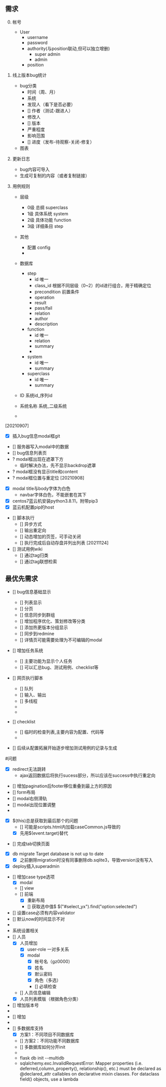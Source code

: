 ## 需求

0. 帐号
    - User
        - username
        - password
        - authority(与position联动,但可以独立增删)
            - super admin
            - admin
        - position

1. 线上版本bug统计
    - bug分类
        - 时间（周、月）
        - 系统
        - 发现人（看下是否必要）
        - [] 作者（测试-跟进人）
        - 修改人
        - [] 版本
        - 严重程度
        - 影响范围
        - [] 进度（发布-待观察-关闭-修复）
    - 图表
2. 更新日志
    - bug内容可导入
    - 生成可复制的内容（或者复制链接）
<!-- 3. 策划占用配置表格功能 -->

3. 用例规则
    - 层级
        - 0级 总纲 superclass 
        - 1级 具体系统 system
        - 2级 具体功能 function
        - 3级 详细条目 step
    - 其他
        - 配置 config
        - 
    - 数据库
        - step
            - id 唯一
            - class_id 根据不同层级（0~2）的id进行组合，用于精确定位
            - precondition 前置条件
            - operation
            - result
            - pass/fail
            - relation
            - author
            - description
        - function
            - id 唯一
            - relation
            - summary
            - 
        - system
            - id 唯一
            - summary
        - superclass
            - id 唯一
            - summary

    - ID 系统id_序列id
    - 系统名称 系统_二级系统
    - 

[20210907]
- [x] 插入bug信息modal框git
- [] 服务器写入modal中的数据
- [] bug信息列表页
- ? modal框出现在遮罩下方
    - 临时解决办法，先不显示backdrop遮罩
- ? modal框没有显示title和content
- ? modal框位置与重定位
[20210908]
- [x] modal title与body字体为白色
    - navbar字体白色，不能嵌套在其下
- [x] centos7蓝云机安装python3.8.11，附带pip3
- [x] 蓝云机配置pip的host
- [] 脚本执行
    - [] 异步方式
    - [] 输出重定向
    - [] 动态增加的页签，可手动关闭
    - [] 执行完成后自动存盘并列出列表
[20211124]
- [] 测试用例wiki
    - [] 通过tag归类
    - [] 通过tag联想检索

## 最优先需求

- [] bug信息基础显示
    - [] 列表显示
    - [] 分页
    - [] 信息同步到群组
    - [] 增加程序优化、策划修改等分类
    - [] 添加热更版本分组显示
    - [] 同步到redmine
    - [] 详情页可能需要处理为不可编辑的modal
- [] 增加任务系统
    - [] 主要功能为显示个人任务
    - [] 可以汇总bug、测试用例、checklist等

- [] 网页执行脚本
    - [] 队列
    - [] 输入、输出
    - [] 多线程
    - 
    - 
- [] checklist
    - [] 临时的检查列表,主要内容为配置、代码等
    - 
- [] 后续从配置拓展开始逐步增加测试用例的记录与生成

#问题
- [x] redirect无法跳转
    - ajax返回数据后将执行sucess部分，所以应该在success中执行重定向
- [] 增加pagination后footer移位重叠到最上方的原因
- [] form布局
- [] modal右侧滑轨
- [] modal出现位置调整
- 
- [x] $(this)总是获取到最后那个的问题
    - [] 可能是scripts.html内加载caseCommon.js导致的
    - [x] 先用$(event.target)替代
- [] 完成tab切换页面
- [x] db migrate Target database is not up to date
    - [x] 之前删除migration时没有同事删除db.sqlite3，导致version没有写入
- [x] deploy插入superadmin
- [] 增加case type选项
    - [x] modal
    - [] view
    - [] 前端
        - [x] 重新布局
        - [] 获取选中值$
         $("#select_yx").find("option:selected") 
- [] 设置case必须有内容validator
- [] 默认now的时间显示不对
- 
- 系统设置相关
- [] 人员
    - [x] 人员增加
        - [x] user-role 一对多关系
        - [x] modal
            - [x] 帐号名（gz0000）
            - [x] 姓名
            - [x] 默认密码
            - [x] 角色（多选）
            - [] 必填检查
    - [] 人员信息编辑
    - [x] 人员列表模版（根据角色分类）
- [] 增加版本号
- 
- [] 增加
- 
- [] 多数据库支持
    - [x] 方案1：不同项目不同数据库
    - [] 方案2：不同功能不同数据库
    - [] 多数据库如何分开init
    - 
    - flask db init --multidb
    - sqlalchemy.exc.InvalidRequestError: Mapper properties (i.e. deferred,column_property(), relationship(), etc.) must be declared as @declared_attr callables on declarative mixin classes.  For dataclass field() objects, use a lambda